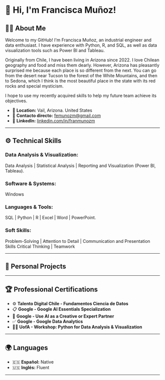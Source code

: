 # 👋 Hi, I'm Francisca Muñoz!

## 👨‍💻 About Me

Welcome to my GitHub! I'm Francisca Muñoz, an industrial engineer and data enthusiast. I have experience with Python, R, and SQL, as well as data visualization tools such as Power BI and Tableau.

Originally from Chile, I have been living in Arizona since 2022. I love Chilean geography and food and miss them dearly. However, Arizona has pleasantly surprised me because each place is so different from the next. You can go from the desert near Tucson to the forest of the White Mountains, and then to Sedona, which I think is the most beautiful place in the state with its red rocks and special mysticism.

I hope to use my recently acquired skills to help my future team achieve its objectives.

- 📍 **Location:** Vail, Arizona. United States  
- 📩 **Contacto directo:** femunozm@gmail.com
- 💼 **LinkedIn:** [linkedin.com/in/franmunozm](https://www.linkedin.com/in/franmunozm/)

---

## ⚙️ Technical Skills

### Data Analysis & Visualization: 
  Data Analysis   |   Statistical Analysis   |   Reporting and Visualization (Power BI, Tableau).

### Software & Systems:
  Windows

### Languages & Tools: 
  SQL  |  Python  |  R  |  Excel  |  Word  |  PowerPoint.

### Soft Skills: 
  Problem-Solving  |  Attention to Detail  |  Communication and Presentation Skills
  Critical Thinking  |  Teamwork

---

## 🚀 Personal Projects


---

## 🏆 Professional Certifications

- ⚙️ **Talento Digital Chile - Fundamentos Ciencia de Datos**
- 📋 **Google - Google AI Essentials Specialization**
- 🧠 **Google - Use AI as a Creative or Expert Partner**  
- ✅ **Google - Google Data Analytics**  
- 👨‍💻 **UofA - Workshop: Python for Data Analysis & Visualization**  

---

## 🌍 Languages

- 🇪🇸 **Español:** Native  
- 🇺🇸 **Inglés:** Fluent 

---
